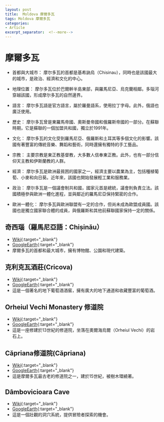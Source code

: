 ```yaml
---
layout: post
title:  Moldova 摩爾多瓦
tags: Moldova 摩爾多瓦 
categories:
- Article
excerpt_separator:  <!--more-->
---
```

# 摩爾多瓦
- 首都與大城市： 摩尔多瓦的首都是基希訥烏（Chisinau），同時也是該國最大的城市，是政治、經濟和文化的中心。

- 地理位置： 摩尔多瓦位於巴爾幹半島東部，與羅馬尼亞、烏克蘭相鄰。多瑙河穿越該國，形成摩尔多瓦的自然邊界。

- 語言： 摩尔多瓦語是官方語言，屬於羅曼語系，使用拉丁字母。此外，俄語也廣泛使用。

- 歷史： 摩尔多瓦曾是東羅馬帝國、奧斯曼帝國和俄羅斯帝國的一部分。在蘇聯時期，它是蘇聯的一個加盟共和國，獨立於1991年。

- 文化： 摩尔多瓦的文化受到羅馬尼亞、俄羅斯和土耳其等多個文化的影響。該國有著豐富的傳統音樂、舞蹈和藝術，同時還擁有獨特的手工藝品。

- 宗教： 主要宗教是東正教基督教，大多數人信奉東正教。此外，也有一部分信仰天主教和伊斯蘭教的人群。

- 經濟： 摩尔多瓦是歐洲最貧困的國家之一，經濟主要以農業為主，包括種植葡萄、小麥和向日葵。近年來，該國也開始發展輕工業和服務業。

- 政治： 摩尔多瓦是一個議會制共和國，國家元首是總統，議會則負責立法。該國積極參與歐洲一體化進程，並與鄰近的羅馬尼亞保持緊密的合作。

- 歐洲一體化： 摩尔多瓦與歐洲聯盟有一定的合作，但尚未成為歐盟成員國。該國也是獨立國家聯合體的成員，與俄羅斯和其他前蘇聯國家保持一定的關係。

## 奇西瑙（羅馬尼亞語：Chișinău）
- [Wiki](https://zh.wikipedia.org/wiki/%E5%9F%BA%E5%B8%8C%E8%AE%B7%E4%B9%8C "Wiki"){:target="_blank"} 
- [GoogleEarth](https://earth.google.com/web/search/%e6%91%a9%e7%88%be%e5%a4%9a%e7%93%a6/@47.00622387,28.88982841,62.47893766a,30200.41641588d,35y,-19.34378206h,40.17694032t,0r/ "GoogleEarth"){:target="_blank"} 
- 摩爾多瓦的首都和最大城市，擁有博物館、公園和現代建築。

## 克利克瓦酒莊(Cricova)
- [Wiki](https://en.wikipedia.org/wiki/Cricova "Wiki"){:target="_blank"} 
- [GoogleEarth](https://earth.google.com/web/search/Cricova,+Strada+Petru+Ungureanu,+Cricova,+%e6%91%a9%e7%88%be%e5%a4%9a%e7%93%a6/@47.13952288,28.85517837,148.90426269a,991.7185786d,34.9999997y,-3.6651108h,67.77224526t,0r/ "GoogleEarth"){:target="_blank"} 
- 這是一個著名的地下葡萄酒酒窖，擁有廣大的地下通道和收藏豐富的葡萄酒。

## Orheiul Vechi Monastery 修道院
- [Wiki](https://en.wikipedia.org/wiki/Old_Orhei "Wiki"){:target="_blank"} 
- [GoogleEarth](https://earth.google.com/web/search/Orheiul+Vechi+Monastery+%e6%91%a9%e7%88%be%e5%a4%9a%e7%93%a6/@47.3019533,28.9701986,43.20902703a,688.8317035d,35y,0h,0t,0r"GoogleEarth"){:target="_blank"} 
- 這是一座修建於13世紀的修道院，坐落在奧爾海烏爾（Orheiul Vechi）的岩石上。

## Căpriana修道院(Căpriana)
- [Wiki](https://en.wikipedia.org/wiki/C%C4%83priana "Wiki"){:target="_blank"} 
- [GoogleEarth](https://earth.google.com/web/search/C%c4%83priana/@47.11609507,28.51016011,182.16853728a,608.70040524d,34.99999709y,-0.64007754h,52.22329559t,0r/ "GoogleEarth"){:target="_blank"} 
- 這是摩爾多瓦最古老的修道院之一，建於15世紀，被樹木環繞著。

## Dâmbovicioara Cave
- [Wiki](https://www.tripadvisor.co.uk/Attraction_Review-g11879679-d10088309-Reviews-Dambovicioara_Cave-Dambovicioara_Arges_County_Southern_Romania.html "Wiki"){:target="_blank"} 
- [GoogleEarth](https://earth.google.com/web/search/D%c3%a2mbovicioara+Cave/@45.44480366,25.22256067,931.99885268a,261.3305154d,34.99999938y,80.39274737h,39.05699483t,0r/ "GoogleEarth"){:target="_blank"} 
- 這是一個壯觀的洞穴系統，提供冒險者探索的機會。


